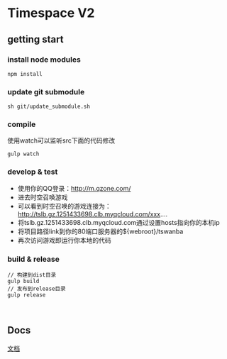 # Timespace V2

## getting start

### install node modules

```
npm install
```

### update git submodule

```
sh git/update_submodule.sh
```

### compile

使用watch可以监听src下面的代码修改

```
gulp watch
```

### develop & test

* 使用你的QQ登录：http://m.qzone.com/
* 进去时空召唤游戏
* 可以看到时空召唤的游戏连接为：http://tslb.gz.1251433698.clb.myqcloud.com/xxx....
* 将tslb.gz.1251433698.clb.myqcloud.com通过设置hosts指向你的本机ip
* 将项目路径link到你的80端口服务器的${webroot}/tswanba
* 再次访问游戏即运行你本地的代码

### build & release

```
// 构建到dist目录
gulp build
// 发布到release目录
gulp release
```

<br/>

## Docs

[文档](docs/index.md)

